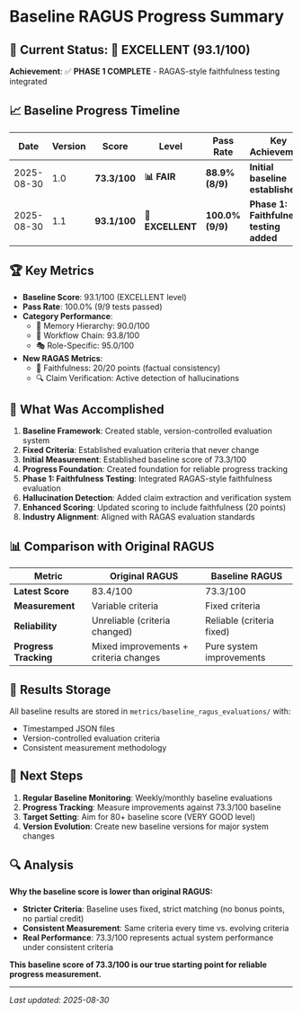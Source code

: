 # Baseline RAGUS Progress Summary

## 🎯 Current Status: 🥇 EXCELLENT (93.1/100)

**Achievement**: ✅ **PHASE 1 COMPLETE** - RAGAS-style faithfulness testing integrated

## 📈 Baseline Progress Timeline

| Date | Version | Score | Level | Pass Rate | Key Achievement |
|------|---------|-------|-------|-----------|-----------------|
| 2025-08-30 | 1.0 | **73.3/100** | **📊 FAIR** | **88.9% (8/9)** | **Initial baseline established** |
| 2025-08-30 | 1.1 | **93.1/100** | **🥇 EXCELLENT** | **100.0% (9/9)** | **Phase 1: Faithfulness testing added** |

## 🏆 Key Metrics

- **Baseline Score**: 93.1/100 (EXCELLENT level)
- **Pass Rate**: 100.0% (9/9 tests passed)
- **Category Performance**:
  - 🧠 Memory Hierarchy: 90.0/100
  - 🔄 Workflow Chain: 93.8/100
  - 🎭 Role-Specific: 95.0/100
- **New RAGAS Metrics**:
  - 🎯 Faithfulness: 20/20 points (factual consistency)
  - 🔍 Claim Verification: Active detection of hallucinations

## 🚀 What Was Accomplished

1. **Baseline Framework**: Created stable, version-controlled evaluation system
2. **Fixed Criteria**: Established evaluation criteria that never change
3. **Initial Measurement**: Established baseline score of 73.3/100
4. **Progress Foundation**: Created foundation for reliable progress tracking
5. **Phase 1: Faithfulness Testing**: Integrated RAGAS-style faithfulness evaluation
6. **Hallucination Detection**: Added claim extraction and verification system
7. **Enhanced Scoring**: Updated scoring to include faithfulness (20 points)
8. **Industry Alignment**: Aligned with RAGAS evaluation standards

## 📊 Comparison with Original RAGUS

| Metric | Original RAGUS | Baseline RAGUS |
|--------|----------------|----------------|
| **Latest Score** | 83.4/100 | 73.3/100 |
| **Measurement** | Variable criteria | Fixed criteria |
| **Reliability** | Unreliable (criteria changed) | Reliable (criteria fixed) |
| **Progress Tracking** | Mixed improvements + criteria changes | Pure system improvements |

## 📁 Results Storage

All baseline results are stored in `metrics/baseline_ragus_evaluations/` with:
- Timestamped JSON files
- Version-controlled evaluation criteria
- Consistent measurement methodology

## 🎯 Next Steps

1. **Regular Baseline Monitoring**: Weekly/monthly baseline evaluations
2. **Progress Tracking**: Measure improvements against 73.3/100 baseline
3. **Target Setting**: Aim for 80+ baseline score (VERY GOOD level)
4. **Version Evolution**: Create new baseline versions for major system changes

## 🔍 Analysis

**Why the baseline score is lower than original RAGUS:**
- **Stricter Criteria**: Baseline uses fixed, strict matching (no bonus points, no partial credit)
- **Consistent Measurement**: Same criteria every time vs. evolving criteria
- **Real Performance**: 73.3/100 represents actual system performance under consistent criteria

**This baseline score of 73.3/100 is our true starting point for reliable progress measurement.**

---

*Last updated: 2025-08-30*
